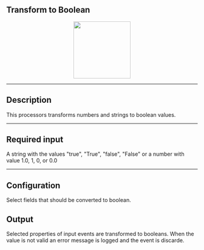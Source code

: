 <!--
  ~ Licensed to the Apache Software Foundation (ASF) under one or more
  ~ contributor license agreements.  See the NOTICE file distributed with
  ~ this work for additional information regarding copyright ownership.
  ~ The ASF licenses this file to You under the Apache License, Version 2.0
  ~ (the "License"); you may not use this file except in compliance with
  ~ the License.  You may obtain a copy of the License at
  ~
  ~    http://www.apache.org/licenses/LICENSE-2.0
  ~
  ~ Unless required by applicable law or agreed to in writing, software
  ~ distributed under the License is distributed on an "AS IS" BASIS,
  ~ WITHOUT WARRANTIES OR CONDITIONS OF ANY KIND, either express or implied.
  ~ See the License for the specific language governing permissions and
  ~ limitations under the License.
  ~
  -->

## Transform to Boolean

<p align="center"> 
    <img src="icon.png" width="150px;" class="pe-image-documentation"/>
</p>

***

## Description
This processors transforms numbers and strings to boolean values.


***

## Required input
A string with the values "true", "True", "false", "False" or a number with value 1.0, 1, 0, or 0.0

***

## Configuration

Select fields that should be converted to boolean.

## Output
Selected properties of input events are transformed to booleans.
When the value is not valid an error message is logged and the event is discarde.